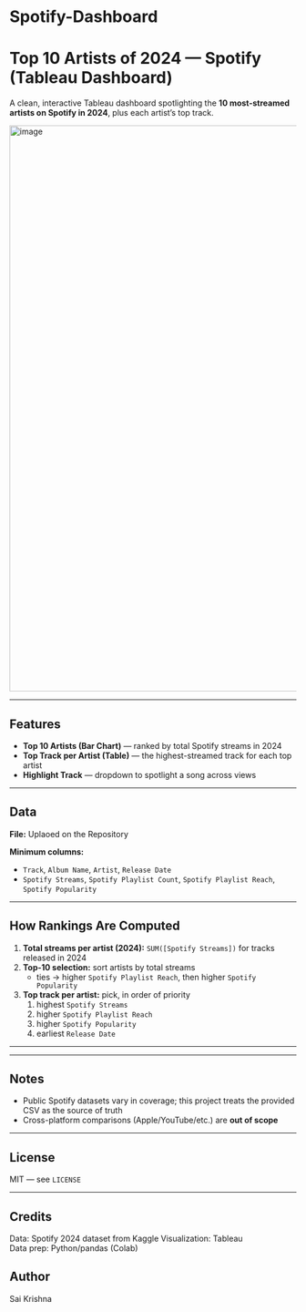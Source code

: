 # Spotify-Dashboard

# Top 10 Artists of 2024 — Spotify (Tableau Dashboard)

A clean, interactive Tableau dashboard spotlighting the **10 most-streamed artists on Spotify in 2024**, plus each artist’s top track.

<img width="1659" height="994" alt="image" src="https://github.com/user-attachments/assets/3a9f2c35-fd13-4600-8e76-3c1139e4b835" />

---

## Features
- **Top 10 Artists (Bar Chart)** — ranked by total Spotify streams in 2024  
- **Top Track per Artist (Table)** — the highest-streamed track for each top artist  
- **Highlight Track** — dropdown to spotlight a song across views  

---

## Data
**File:** Uplaoed on the Repository

**Minimum columns:**
- `Track`, `Album Name`, `Artist`, `Release Date`
- `Spotify Streams`, `Spotify Playlist Count`, `Spotify Playlist Reach`, `Spotify Popularity`

---

## How Rankings Are Computed
1. **Total streams per artist (2024):** `SUM([Spotify Streams])` for tracks released in 2024  
2. **Top-10 selection:** sort artists by total streams  
   - ties → higher `Spotify Playlist Reach`, then higher `Spotify Popularity`  
3. **Top track per artist:** pick, in order of priority  
   1) highest `Spotify Streams`  
   2) higher `Spotify Playlist Reach`  
   3) higher `Spotify Popularity`  
   4) earliest `Release Date`

---

---

## Notes
- Public Spotify datasets vary in coverage; this project treats the provided CSV as the source of truth  
- Cross-platform comparisons (Apple/YouTube/etc.) are **out of scope**

---

## License
MIT — see `LICENSE`

---

## Credits
Data: Spotify 2024 dataset from Kaggle 
Visualization: Tableau  
Data prep: Python/pandas (Colab)

## Author
Sai Krishna
